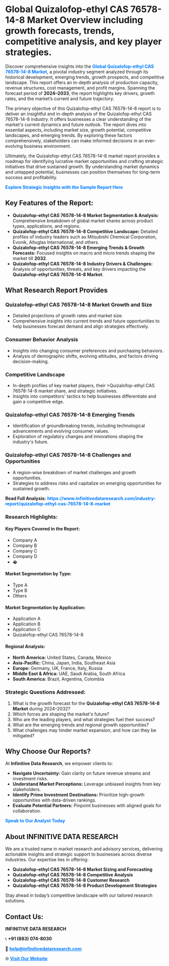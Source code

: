 <h1>Global Quizalofop-ethyl CAS 76578-14-8 Market Overview including growth forecasts, trends, competitive analysis, and key player strategies.</h1>
<p>
Discover comprehensive insights into the 
<a href="https://www.infinitivedataresearch.com/industry-report/quizalofop-ethyl-cas-76578-14-8-market" rel="dofollow" style="color: #007BFF; text-decoration: none;"><strong>Global Quizalofop-ethyl CAS 76578-14-8 Market</strong></a>, a pivotal industry segment analyzed through its historical development, emerging trends, growth prospects, and competitive landscape. This report offers an in-depth analysis of production capacity, revenue structures, cost management, and profit margins. Spanning the forecast period of <strong>2024–2033</strong>, the report highlights key drivers, growth rates, and the market’s current and future trajectory.
</p>
<p>
The primary objective of this Quizalofop-ethyl CAS 76578-14-8 report is to deliver an insightful and in-depth analysis of the Quizalofop-ethyl CAS 76578-14-8 industry. It offers businesses a clear understanding of the market's current dynamics and future outlook. The report dives into essential aspects, including market size, growth potential, competitive landscapes, and emerging trends. By exploring these factors comprehensively, stakeholders can make informed decisions in an ever-evolving business environment.
</p>
<p>
Ultimately, the Quizalofop-ethyl CAS 76578-14-8 market report provides a roadmap for identifying lucrative market opportunities and crafting strategic initiatives that drive sustained growth. By understanding market dynamics and untapped potential, businesses can position themselves for long-term success and profitability.
</p>
<p>
<a href="https://www.infinitivedataresearch.com/request-sample/reportId=112098" style="color: #007BFF; text-decoration: none;"><strong>Explore Strategic Insights with the Sample Report Here</strong></a>
</p>

<h2>Key Features of the Report:</h2>
<ul>
<li><strong>Quizalofop-ethyl CAS 76578-14-8 Market Segmentation & Analysis:</strong> Comprehensive breakdown of global market shares across product types, applications, and regions.</li>
<li><strong>Quizalofop-ethyl CAS 76578-14-8 Competitive Landscape:</strong> Detailed profiles of industry leaders such as Mitsubishi Chemical Corporation, Evonik, Altuglas International, and others.</li>
<li><strong>Quizalofop-ethyl CAS 76578-14-8 Emerging Trends & Growth Forecasts:</strong> Focused insights on macro and micro trends shaping the market till <strong>2032</strong>.</li>
<li><strong>Quizalofop-ethyl CAS 76578-14-8 Industry Drivers & Challenges:</strong> Analysis of opportunities, threats, and key drivers impacting the <strong>Quizalofop-ethyl CAS 76578-14-8 Market</strong>.</li>
</ul>

<h2>What Research Report Provides</h2>
<h3>Quizalofop-ethyl CAS 76578-14-8 Market Growth and Size</h3>
<ul>
<li>Detailed projections of growth rates and market size.</li>
<li>Comprehensive insights into current trends and future opportunities to help businesses forecast demand and align strategies effectively.</li>
</ul>

<h3>Consumer Behavior Analysis</h3>
<ul>
<li>Insights into changing consumer preferences and purchasing behaviors.</li>
<li>Analysis of demographic shifts, evolving attitudes, and factors driving decision-making.</li>
</ul>

<h3>Competitive Landscape</h3>
<ul>
<li>In-depth profiles of key market players, their >Quizalofop-ethyl CAS 76578-14-8 market share, and strategic initiatives.</li>
<li>Insights into competitors' tactics to help businesses differentiate and gain a competitive edge.</li>
</ul>

<h3>Quizalofop-ethyl CAS 76578-14-8 Emerging Trends</h3>
<ul>
<li>Identification of groundbreaking trends, including technological advancements and evolving consumer values.</li>
<li>Exploration of regulatory changes and innovations shaping the industry's future.</li>
</ul>

<h3>Quizalofop-ethyl CAS 76578-14-8 Challenges and Opportunities</h3>
<ul>
<li>A region-wise breakdown of market challenges and growth opportunities.</li>
<li>Strategies to address risks and capitalize on emerging opportunities for sustained growth.</li>
</ul>
<p><strong>Read Full Analysis:</strong> <a href="https://www.infinitivedataresearch.com/industry-report/quizalofop-ethyl-cas-76578-14-8-market" rel="dofollow" style="color: #007BFF; text-decoration: none;"><strong>https://www.infinitivedataresearch.com/industry-report/quizalofop-ethyl-cas-76578-14-8-market</strong></a></p>
<h3>Research Highlights:</h3>
<h4>Key Players Covered in the Report:</h4>
<ul><li>Company A</li><li>Company B</li><li>Company C</li><li>Company D</li><li>�</li></ul>
<h4>Market Segmentation by Type:</h4>
<ul><li>Type A</li><li>Type B</li><li>Others</li></ul>
<h4>Market Segmentation by Application:</h4>
<ul><li>Application A</li><li>Application B</li><li>Application C</li><li>Quizalofop-ethyl CAS 76578-14-8</li></ul>

<h4>Regional Analysis:</h4>
<ul>
<li><strong>North America:</strong> United States, Canada, Mexico</li>
<li><strong>Asia-Pacific:</strong> China, Japan, India, Southeast Asia</li>
<li><strong>Europe:</strong> Germany, UK, France, Italy, Russia</li>
<li><strong>Middle East & Africa:</strong> UAE, Saudi Arabia, South Africa</li>
<li><strong>South America:</strong> Brazil, Argentina, Colombia</li>
</ul>

<h3>Strategic Questions Addressed:</h3>
<ol>
<li>What is the growth forecast for the <strong>Quizalofop-ethyl CAS 76578-14-8 Market</strong> during 2024–2032?</li>
<li>Which forces are shaping the market's future?</li>
<li>Who are the leading players, and what strategies fuel their success?</li>
<li>What are the emerging trends and regional growth opportunities?</li>
<li>What challenges may hinder market expansion, and how can they be mitigated?</li>
</ol>

<h2>Why Choose Our Reports?</h2>
<p>At <strong>Infinitive Data Research</strong>, we empower clients to:</p>
<ul>
<li><strong>Navigate Uncertainty:</strong> Gain clarity on future revenue streams and investment risks.</li>
<li><strong>Understand Market Perceptions:</strong> Leverage unbiased insights from key stakeholders.</li>
<li><strong>Identify Prime Investment Destinations:</strong> Prioritize high-growth opportunities with data-driven rankings.</li>
<li><strong>Evaluate Potential Partners:</strong> Pinpoint businesses with aligned goals for collaboration.</li>
</ul>
<p><a href="https://www.infinitivedataresearch.com/industry-report/quizalofop-ethyl-cas-76578-14-8-market" rel="dofollow" style="color: #007BFF; text-decoration: none;"><strong>Speak to Our Analyst Today</strong></a></p>

<h2>About INFINITIVE DATA RESEARCH</h2>
<p>We are a trusted name in market research and advisory services, delivering actionable insights and strategic support to businesses across diverse industries. Our expertise lies in offering:</p>
<ul>
<li><strong>Quizalofop-ethyl CAS 76578-14-8 Market Sizing and Forecasting</strong></li>
<li><strong>Quizalofop-ethyl CAS 76578-14-8 Competitive Analysis</strong></li>
<li><strong>Quizalofop-ethyl CAS 76578-14-8 Customer Research</strong></li>
<li><strong>Quizalofop-ethyl CAS 76578-14-8 Product Development Strategies</strong></li>
</ul>
<p>Stay ahead in today’s competitive landscape with our tailored research solutions.</p>

<h2>Contact Us:</h2>
<p><strong>INFINITIVE DATA RESEARCH</strong></p>
<p>📞 <strong>+91 (883) 074-8030</strong></p>
<p>📧 <strong><a href="mailto:help@infinitivedataresearch.com" style="color: #007BFF;">help@infinitivedataresearch.com</a></strong></p>
<p>🌐 <strong><a href="https://www.infinitivedataresearch.com" rel="dofollow" style="color: #007BFF;">Visit Our Website</a></strong></p>